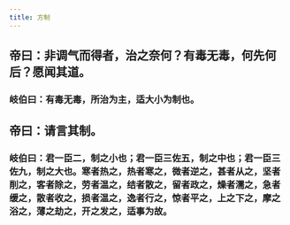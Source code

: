 ```yaml
---
title: 方制
---
```


## 帝曰：非调气而得者，治之奈何？有毒无毒，何先何后？愿闻其道。
### 岐伯曰：有毒无毒，所治为主，适大小为制也。
## 帝曰：请言其制。
### 岐伯曰：君一臣二，制之小也；君一臣三佐五，制之中也；君一臣三佐九，制之大也。寒者热之，热者寒之，微者逆之，甚者从之，坚者削之，客者除之，劳者温之，结者散之，留者政之，燥者濡之，急者缓之，散者收之，损者温之，逸者行之，惊者平之，上之下之，摩之浴之，薄之劫之，开之发之，适事为故。

